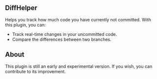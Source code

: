 <!-- Plugin description -->
## DiffHelper
Helps you track how much code you have currently not committed. With this plugin, you can:

* Track real-time changes in your uncommitted code.
* Compare the differences between two branches.

## About
This plugin is still an early and experimental version.
If you wish, you can contribute to its improvement.

<!-- Plugin description end -->
